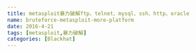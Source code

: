 ```yaml
---
title: metasploit暴力破解ftp、telnet、mysql、ssh、http、oracle
name: bruteforce-metasploit-more-platform
date: 2016-4-21
tags: [metasploit,暴力破解]
categories: [Blackhat]
---
```

